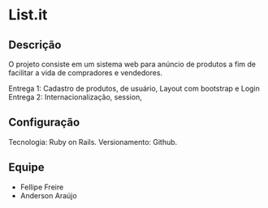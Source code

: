 # List.it

## Descrição

O projeto consiste em um sistema web para anúncio de produtos a fim de facilitar a vida de compradores e vendedores.

Entrega 1: Cadastro de produtos, de usuário, Layout com bootstrap e Login 
Entrega 2: Internacionalização, session,

## Configuração

Tecnologia: Ruby on Rails.
Versionamento: Github.


## Equipe
* Fellipe Freire
* Anderson Araújo
